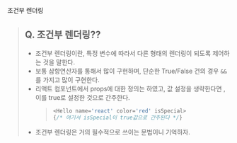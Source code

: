 조건부 렌더링

> ## Q. 조건부 렌더링??
>
> - 조건부 렌더링이란, 특정 변수에 따라서 다른 형태의 렌더링이 되도록 제어하는 것을 말한다.
> - 보통 삼항연산자를 통해서 많이 구현하며, 단순한 True/False 건의 경우 `&&`를 가지고 많이 구현한다.
> - 리액트 컴포넌트에서 props에 대한 정의는 하였고, 값 설정을 생략한다면 , 이를 true로 설정한 것으로 간주한다.
>   > ```javascript
>   > <Hello name='react' color='red' isSpecial>
>   > {/* 여기서 isSpecial이 true값으로 간주된다 */}
>   > ```
> - 조건부 렌더링은 거의 필수적으로 쓰이는 문법이니 기억하자.

